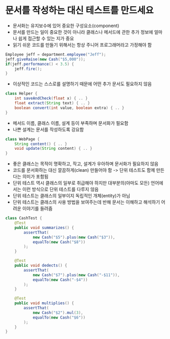 # 문서를 작성하는 대신 테스트를 만드세요
- 문서화는 유지보수에 있어 중요한 구성요소(component)
- 문서를 만드는 일이 중요한 것이 아니라 클래스나 메서드에 관한 추가 정보에 얼마나 쉽게 접근할 수 있는 지가 중요
- 읽기 쉬운 코드를 만들기 위해서는 항상 주니어 프로그래머라고 가정해야 함

```java
Employee jeff = department.employee("Jeff");
jeff.giveRaise(new Cash("$5,000"));
if(jeff.performance() < 3.5) {
    jeff.fire();
}
```

- 이상적인 코드는 스스로를 설명하기 때문에 어떤 추가 문서도 필요하지 않음

```java
class Helper {
    int saveAndCheck(float x) { .. }
    float extract(String text) { .. }
    boolean convert(int value, boolean extra) { .. }
}
```

- 메서드 이름, 클래스 이름, 설계 등이 부족하며 문서화가 필요함
- 나쁜 설계는 문서를 작성하도록 강요함

```java
class WebPage {
    String content() { .. }
    void update(String content) { .. } 
}
```

- 좋은 클래스는 목적이 명확하고, 작고, 설계가 우아하며 문서화가 필요하지 않음
- 코드를 문서화하는 대신 깔끔하게(clean) 만들어야 함 -> 단위 테스트도 함께 만든다는 의미가 포함됨
- 단위 테스트 역시 클래스의 일부로 취급해야 하지만 대부분의(아마도 모든) 언어에서는 이런 방식으로 단위 테스트를 다루지 않음
- 단위 테스트는 클래스의 일부이지 독립적인 개체(entity)가 아님
- 단위 테스트는 클래스의 사용 방법을 보여주는데 반해 문서는 이해하고 해석하기 어려운 이야기를 들려줌

```java
class CashTest {
    @Test
    public void summarizes() {
        assertThat(
            new Cash("$5").plus(new Cash("$3")),
            equalTo(new Cash("$8"))
        );
    }

    @Test
    public void dedects() {
        assertThat(
            new Cash("$7").plus(new Cash("-$11")),
            equalTo(new Cash("-$4"))
        );
    }

    @Test
    public void multiplies() {
        assertThat(
            new Cash("$2").mul(3),
            equalTo(new Cash("$6"))
        );
    }
}
```